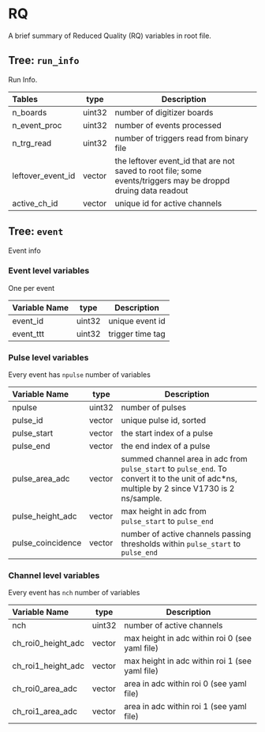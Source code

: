 # RQ
A brief summary of Reduced Quality (RQ) variables in root file.

## Tree: `run_info`

Run Info.

| Tables		| type			 |		Description			|
|:------------ 	|----------------------| -------------------------------------------|
| n_boards      	| uint32 		 | number of digitizer boards			|
| n_event_proc      	| uint32		 | number of events processed			|
| n_trg_read 		| uint32      	  	 | number of triggers read from binary file	|
| leftover_event_id	| vector<uint32> 	 | the leftover event_id that are not saved to root file; some events/triggers may be droppd druing data readout |
| active_ch_id		|  vector<uint32>	 | unique id for active channels      	       |

## Tree: `event`
Event info

### Event level variables
One per event

| Variable Name | type		| Description		|
|:------------ |-------------| -----------------	|
| event_id      | uint32	| unique event id	|	   
| event_ttt     | uint32	| trigger time tag	|


### Pulse level variables
Every event has `npulse` number of variables

| Variable Name      | type		| Description					|
|:------------      |---------------	| -----------------				|
| npulse	     | uint32		| number of pulses				|
| pulse_id	     | vector<uint32>	| unique pulse id, sorted   	   		|
| pulse_start        | vector<uint32>	| the start index of a pulse			|
| pulse_end	     | vector<uint32>	| the end index of a pulse			|
| pulse_area_adc     | vector<float32>	| summed channel area in adc from `pulse_start` to `pulse_end`. To convert it to the unit of adc*ns, multiple by 2 since V1730 is 2 ns/sample. 		|
| pulse_height_adc   | vector<float32>	| max height in adc from `pulse_start` to `pulse_end` |
| pulse_coincidence  | vector<uint32>	| number of active channels passing thresholds within `pulse_start` to `pulse_end` |

### Channel level variables
Every event has `nch` number of variables

| Variable Name      | type		| Description						|
|:------------      |---------------	| ---------------------------------------		|
| nch	     	     | uint32		| number of active channels				|
| ch_roi0_height_adc | vector<float32>	| max height in adc within roi 0 (see yaml file)	|
| ch_roi1_height_adc | vector<float32>	| max height in adc within roi 1 (see yaml file)	|
| ch_roi0_area_adc   | vector<float32>	| area in adc within roi 0 (see yaml file)		|
| ch_roi1_area_adc   | vector<float32> 	| area in adc within roi 1 (see yaml file)		|